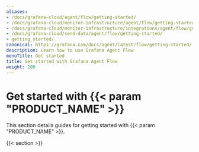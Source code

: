 ```yaml
---
aliases:
- /docs/grafana-cloud/agent/flow/getting-started/
- /docs/grafana-cloud/monitor-infrastructure/agent/flow/getting-started/
- /docs/grafana-cloud/monitor-infrastructure/integrations/agent/flow/getting-started/
- /docs/grafana-cloud/send-data/agent/flow/getting-started/
- getting_started/
canonical: https://grafana.com/docs/agent/latest/flow/getting-started/
description: Learn how to use Grafana Agent Flow
menuTitle: Get started
title: Get started with Grafana Agent Flow
weight: 200
---
```


# Get started with {{< param "PRODUCT_NAME" >}}

This section details guides for getting started with {{< param "PRODUCT_NAME" >}}.

{{< section >}}
